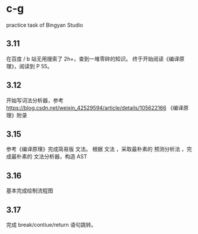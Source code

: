 # c-g
practice task of Bingyan Studio

## 3.11
在百度 / b 站无用搜索了 2h+，查到一堆零碎的知识。
终于开始阅读《编译原理》，阅读到 P 55。

## 3.12
开始写词法分析器，参考
https://blog.csdn.net/weixin_42529594/article/details/105622166
《编译原理》附录

## 3.15
参考《编译原理》完成简易版 文法。
根据 文法 ，采取最朴素的 预测分析法 ，完成最朴素的 文法分析器，构造 AST

## 3.16
基本完成绘制流程图

## 3.17
完成 break/contiue/return 语句跳转。
